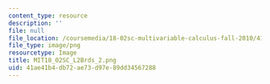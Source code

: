 ```yaml
---
content_type: resource
description: ''
file: null
file_location: /coursemedia/18-02sc-multivariable-calculus-fall-2010/41ae41b4db72ae73d97e89dd34567288_MIT18_02SC_L2Brds_2.png
file_type: image/png
resourcetype: Image
title: MIT18_02SC_L2Brds_2.png
uid: 41ae41b4-db72-ae73-d97e-89dd34567288
---
```

